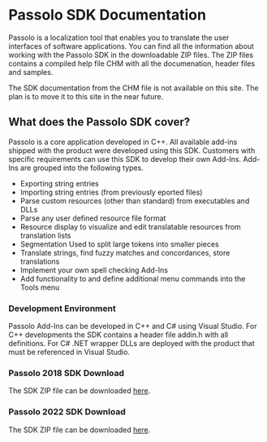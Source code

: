 # Passolo SDK Documentation #
Passolo is a localization tool that enables you to translate the user interfaces of software applications. You can find all the information about working with the Passolo SDK in the downloadable ZIP files. The ZIP files contains a compiled help file CHM with all the documenation, header files and samples.

The SDK documentation from the CHM file is not available on this site. The plan is to move it to this site in the near future.

## What does the Passolo SDK cover? ##
Passolo is a core application developed in C++. All available add-ins shipped with the product were developed using this SDK. Customers with specific requirements can use this SDK to develop their own Add-Ins. Add-Ins are grouped into the following types.
* Exporting string entries 
* Importing string entries (from previously eported files) 
* Parse custom resources (other than standard) from executables and DLLs 
* Parse any user defined resource file format 
* Resource display to visualize and edit translatable resources from translation lists
* Segmentation Used to split large tokens into smaller pieces
* Translate strings, find fuzzy matches and concordances, store translations
* Implement your own spell checking Add-Ins 
* Add functionality to and define additional menu commands into the Tools menu


### Development Environment
Passolo Add-Ins can be developed in C++ and C# using Visual Studio. For C++ developments the SDK contains a header file addin.h with all definitions. For C# .NET wrapper DLLs are deployed with the product that must be referenced in Visual Studio.

### Passolo 2018 SDK Download
The SDK ZIP file can be downloaded [here](Passolo_2018_AddIn_SDK.zip).

### Passolo 2022 SDK Download
The SDK ZIP file can be downloaded [here](Passolo_2022_AddIn_SDK.zip).
